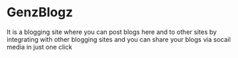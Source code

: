 
# GenzBlogz

It is a blogging site where you can post blogs here and to other sites by integrating with other blogging sites and you can share your blogs via socail media in just one click

